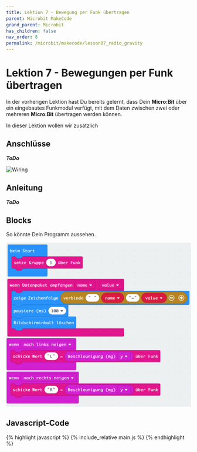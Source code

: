 ```yaml
---
title: Lektion 7 - Bewegung per Funk übertragen
parent: Microbit MakeCode
grand_parent: Microbit
has_children: false
nav_order: 8
permalink: /microbit/makecode/lesson07_radio_gravity
---
```


# Lektion 7 - Bewegungen per Funk übertragen

In der vorherigen Lektion hast Du bereits gelernt, dass Dein __Micro:Bit__ über ein eingebautes Funkmodul verfügt, mit dem Daten zwischen zwei oder mehreren __Micro:Bit__ übertragen werden können.

In dieser Lektion wollen wir zusätzlich 

## Anschlüsse

___ToDo___

![Wiring](./wiring.png "Wiring")

## Anleitung

___ToDo___

## Blocks

So könnte Dein Programm aussehen.

![Screenshot](./screenshot.png "Screenshot")

## Javascript-Code

{% highlight javascript %}
    {% include_relative main.js %}
{% endhighlight %}
